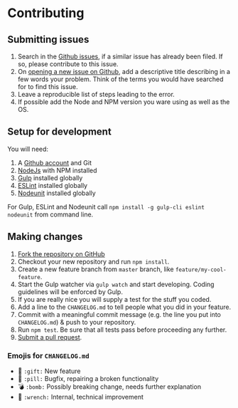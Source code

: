 Contributing
============

Submitting issues
-----------------

1. Search in the [Github issues](https://github.com/fboes/metar-parser/issues), if a similar issue has already been filed. If so, please contribute to this issue.
2. On [opening a new issue on Github](https://github.com/fboes/metar-parser/issues), add a descriptive title describing in a few words your problem. Think of the terms you would have searched for to find this issue.
3. Leave a reproducible list of steps leading to the error.
4. If possible add the Node and NPM version you ware using as well as the OS.

Setup for development
---------------------

You will need:

1. A [Github account](https://github.com/) and Git
2. [NodeJs](https://nodejs.org/) with NPM installed
3. [Gulp](https://gulpjs.com/) installed globally
4. [ESLint](https://eslint.org/) installed globally
5. [Nodeunit](https://github.com/caolan/nodeunit) installed globally

For Gulp, ESLint and Nodeunit call `npm install -g gulp-cli eslint nodeunit` from command line.

Making changes
--------------

1. [Fork the repository on GitHub](https://help.github.com/articles/fork-a-repo/)
2. Checkout your new repository and run `npm install`.
3. Create a new feature branch from `master` branch, like `feature/my-cool-feature`.
4. Start the Gulp watcher via `gulp watch` and start developing. Coding guidelines will be enforced by Gulp.
5. If you are really nice you will supply a test for the stuff you coded.
5. Add a line to the `CHANGELOG.md` to tell people what you did in your feature.
6. Commit with a meaningful commit message (e.g. the line you put into `CHANGELOG.md`) & push to your repository.
7. Run `npm test`. Be sure that all tests pass before proceeding any further.
8. [Submit a pull request](https://help.github.com/articles/about-pull-requests/).

### Emojis for `CHANGELOG.md`

* :gift: `:gift:` New feature
* :pill: `:pill:` Bugfix, repairing a broken functionality
* :bomb: `:bomb:` Possibly breaking change, needs further explanation
* :wrench: `:wrench:` Internal, technical improvement
